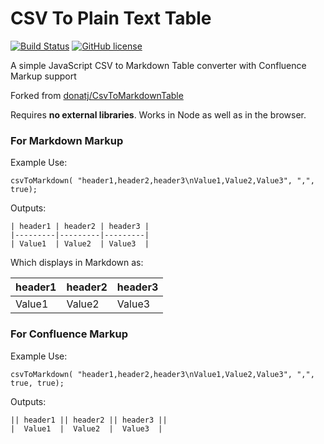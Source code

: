 # CSV To Plain Text Table

[![Build Status](https://travis-ci.org/terriann/CsvToPlainTextTable.svg?branch=master)](https://travis-ci.org/terriann/CsvToPlainTextTable)
[![GitHub license](https://img.shields.io/badge/license-MIT-blue.svg)](https://raw.githubusercontent.com/terriann/CsvToPlainTextTable/master/LICENSE.md)

A simple JavaScript CSV to Markdown Table converter with Confluence Markup support

Forked from [donatj/CsvToMarkdownTable](https://github.com/donatj/CsvToMarkdownTable)

Requires **no external libraries**. Works in Node as well as in the browser.

### For Markdown Markup

Example Use:

    csvToMarkdown( "header1,header2,header3\nValue1,Value2,Value3", ",", true);

Outputs:

```
| header1 | header2 | header3 | 
|---------|---------|---------| 
| Value1  | Value2  | Value3  | 
```

Which displays in Markdown as:

| header1 | header2 | header3 | 
|---------|---------|---------| 
| Value1  | Value2  | Value3  | 

### For Confluence Markup

Example Use:

    csvToMarkdown( "header1,header2,header3\nValue1,Value2,Value3", ",", true, true);

Outputs:

```
|| header1 || header2 || header3 || 
|  Value1  |  Value2  |  Value3  | 
```